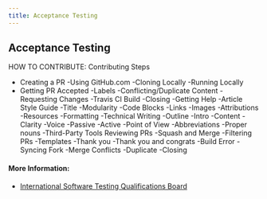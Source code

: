 ```yaml
---
title: Acceptance Testing
---
```


## Acceptance Testing
HOW TO CONTRIBUTE: 
Contributing Steps
 - Creating a PR
      -Using GitHub.com
      -Cloning Locally
      -Running Locally
 - Getting PR Accepted
      -Labels
      -Conflicting/Duplicate Content
      -Requesting Changes
      -Travis CI Build
      -Closing
      -Getting Help
-Article Style Guide
      -Title
      -Modularity
      -Code Blocks
      -Links
      -Images
      -Attributions
      -Resources
      -Formatting
-Technical Writing
      -Outline
      -Intro
      -Content
      -Clarity
      -Voice
        -Passive
        -Active
      -Point of View
      -Abbreviations
      -Proper nouns
      -Third-Party Tools
Reviewing PRs
-Squash and Merge
-Filtering PRs
-Templates
      -Thank you
      -Thank you and congrats
      -Build Error
      -Syncing Fork
      -Merge Conflicts
      -Duplicate
      -Closing

#### More Information:
- [International Software Testing Qualifications Board](http://www.istqb.org/)
